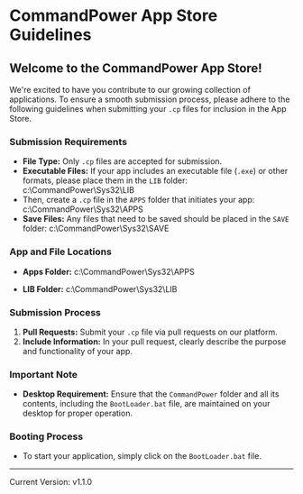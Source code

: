 # CommandPower App Store Guidelines

## Welcome to the CommandPower App Store!

We're excited to have you contribute to our growing collection of applications. To ensure a smooth submission process, please adhere to the following guidelines when submitting your `.cp` files for inclusion in the App Store.

### Submission Requirements

- **File Type:** Only `.cp` files are accepted for submission.
- **Executable Files:** If your app includes an executable file (`.exe`) or other formats, please place them in the `LIB` folder:
  c:\CommandPower\Sys32\LIB
- Then, create a `.cp` file in the `APPS` folder that initiates your app:
  c:\CommandPower\Sys32\APPS
- **Save Files:** Any files that need to be saved should be placed in the `SAVE` folder:
  c:\CommandPower\Sys32\SAVE

### App and File Locations

- **Apps Folder:** 
c:\CommandPower\Sys32\APPS

- **LIB Folder:** 
c:\CommandPower\Sys32\LIB

### Submission Process

1. **Pull Requests:** Submit your `.cp` file via pull requests on our platform.
2. **Include Information:** In your pull request, clearly describe the purpose and functionality of your app.

### Important Note

- **Desktop Requirement:** Ensure that the `CommandPower` folder and all its contents, including the `BootLoader.bat` file, are maintained on your desktop for proper operation.

### Booting Process

- To start your application, simply click on the `BootLoader.bat` file.

---

Current Version: v1.1.0
